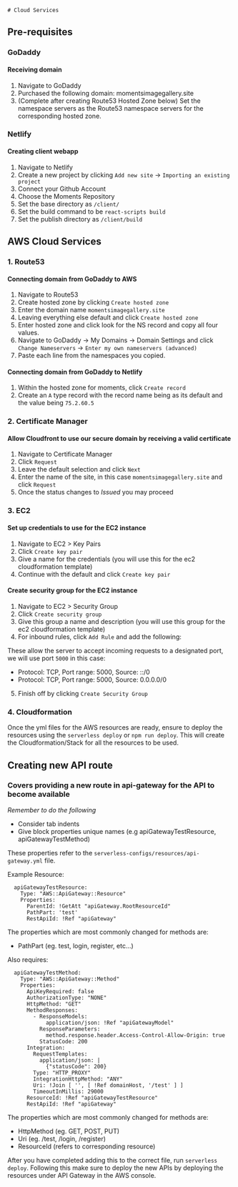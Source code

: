     # Cloud Services

## Pre-requisites 
### GoDaddy
#### Receiving domain
1. Navigate to GoDaddy
2. Purchased the following domain:
<a>momentsimagegallery.site</a>
3. (Complete after creating Route53 Hosted Zone below) Set the namespace servers as the Route53 namespace servers for the corresponding hosted zone.

### Netlify
#### Creating client webapp 
1. Navigate to Netlify
2. Create a new project by clicking `Add new site` -> `Importing an existing project`
3. Connect your Github Account
4. Choose the Moments Repository
5. Set the base directory as `/client/`
6. Set the build command to be `react-scripts build`
7. Set the publish directory as `/client/build`

## AWS Cloud Services
### 1. Route53
#### Connecting domain from GoDaddy to AWS
1. Navigate to Route53
2. Create hosted zone by clicking `Create hosted zone`
3. Enter the domain name `momentsimagegallery.site`
4. Leaving everything else default and click `Create hosted zone`
5. Enter hosted zone and click look for the NS record and copy all four values.
6. Navigate to GoDaddy -> My Domains -> Domain Settings and click `Change Nameservers` -> `Enter my own nameservers (advanced)`
7. Paste each line from the namespaces you copied.

#### Connecting domain from GoDaddy to Netlify
1. Within the hosted zone for moments, click `Create record`
2. Create an `A` type record with the record name being as its default and the value being `75.2.60.5`

### 2. Certificate Manager
#### Allow Cloudfront to use our secure domain by receiving a valid certificate
1. Navigate to Certificate Manager
2. Click `Request`
3. Leave the default selection and click `Next`
4. Enter the name of the site, in this case `momentsimagegallery.site` and click `Request`
5. Once the status changes to *Issued* you may proceed

### 3. EC2
#### Set up credentials to use for the EC2 instance
1. Navigate to EC2 > Key Pairs
2. Click `Create key pair`
3. Give a name for the credentials (you will use this for the ec2 cloudformation template)
4. Continue with the default and click `Create key pair`

#### Create security group for the EC2 instance
1. Navigate to EC2 > Security Group
2. Click `Create security group`
3. Give this group a name and description (you will use this group for the ec2 cloudformation template)
4. For inbound rules, click `Add Rule` and add the following:

These allow the server to accept incoming requests to a designated port, we will use port `5000` in this case:
- Protocol: TCP, Port range: 5000, Source: ::/0
- Protocol: TCP, Port range: 5000, Source: 0.0.0.0/0

5. Finish off by clicking `Create Security Group`

### 4. Cloudformation 
Once the yml files for the AWS resources are ready, ensure to deploy the resources using the `serverless deploy` or `npm run deploy`.
This will create the Cloudformation/Stack for all the resources to be used.

## Creating new API route
### Covers providing a new route in api-gateway for the API to become available
*Remember to do the following*
- Consider tab indents
- Give block properties unique names (e.g apiGatewayTestResource, apiGatewayTestMethod)

These properties refer to the `serverless-configs/resources/api-gateway.yml` file.

Example Resource: 
```  
  apiGatewayTestResource:
    Type: "AWS::ApiGateway::Resource"
    Properties:
      ParentId: !GetAtt "apiGateway.RootResourceId"
      PathPart: 'test'
      RestApiId: !Ref "apiGateway"
```
The properties which are most commonly changed for methods are:
- PathPart (eg. test, login, register, etc...)

Also requires:
```
  apiGatewayTestMethod:
    Type: "AWS::ApiGateway::Method"
    Properties:
      ApiKeyRequired: false
      AuthorizationType: "NONE"
      HttpMethod: "GET"
      MethodResponses:
        - ResponseModels:
            application/json: !Ref "apiGatewayModel"
          ResponseParameters:
            method.response.header.Access-Control-Allow-Origin: true
          StatusCode: 200
      Integration:
        RequestTemplates:
          application/json: |
            {"statusCode": 200}
        Type: "HTTP_PROXY"
        IntegrationHttpMethod: "ANY"
        Uri: !Join [ '', [ !Ref domainHost, '/test' ] ]
        TimeoutInMillis: 29000
      ResourceId: !Ref "apiGatewayTestResource"
      RestApiId: !Ref "apiGateway"
```
The properties which are most commonly changed for methods are:
- HttpMethod (eg. GET, POST, PUT)
- Uri (eg. /test, /login, /register)
- ResourceId (refers to corresponding resource)

After you have completed adding this to the correct file, run `serverless deploy`.
Following this make sure to deploy the new APIs by deploying the resources under API Gateway in the AWS console.

